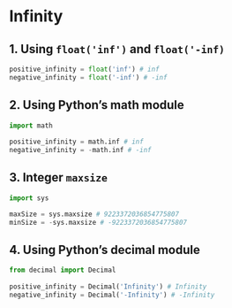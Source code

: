# Infinity
## 1. Using `float('inf')` and `float('-inf)`
```py
positive_infinity = float('inf') # inf
negative_infinity = float('-inf') # -inf
```

## 2. Using Python’s math module
```py
import math
 
positive_infinity = math.inf # inf
negative_infinity = -math.inf # -inf
```

## 3. Integer `maxsize`
```py
import sys

maxSize = sys.maxsize # 9223372036854775807
minSize = -sys.maxsize # -9223372036854775807
```

## 4. Using Python’s decimal module
```py
from decimal import Decimal
 
positive_infinity = Decimal('Infinity') # Infinity
negative_infinity = Decimal('-Infinity') # -Infinity
```